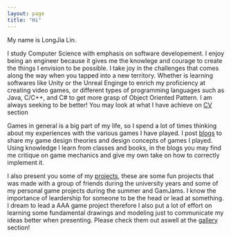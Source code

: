 ```yaml
---
layout: page
title: "Hi"
---
```


My name is LongJia Lin.

I study Computer Science with emphasis on software developement. I enjoy being an engineer because it gives me the knowlege and courage to create the things I envision to be possible. I take joy in the challenges that comes along the way when you tapped into a new territory. Whether is learning softwares like Unity or the Unreal Enginge to enrich my proficiency at creating video games, or different types of programming languages such as Java, C/C++, and C# to get more grasp of Object Oriented Pattern. I am always seeking to be better! You may look at what I have achieve on [CV](https://lin-longjia.github.io/LongJia.pdf) section

Games in general is a big part of my life, so I spend a lot of times thinking about my experiences with the various games I have played. I post [blogs](https://lin-longjia.github.io/Blog/) to share my game design theories and design concepts of games I played. Using knowledge I learn from classes and books, in the blogs you may find me critique on game mechanics and give my own take on how to correctly implement it.

I also present you some of my [projects](https://lin-longjia.github.io/Project/), these are some fun projects that was made with a group of friends during the university years and some of my personal game projects during the summer and GamJams. I know the importance of leardership for someone to be the head or lead at something. I dream to lead a AAA game project therefore I also put a lot of effort on learning some fundamental drawings and modeling just to communicate my ideas better when presenting. Please check them out aswell at the [gallery](https://lin-longjia.github.io/Gallery/) section!
